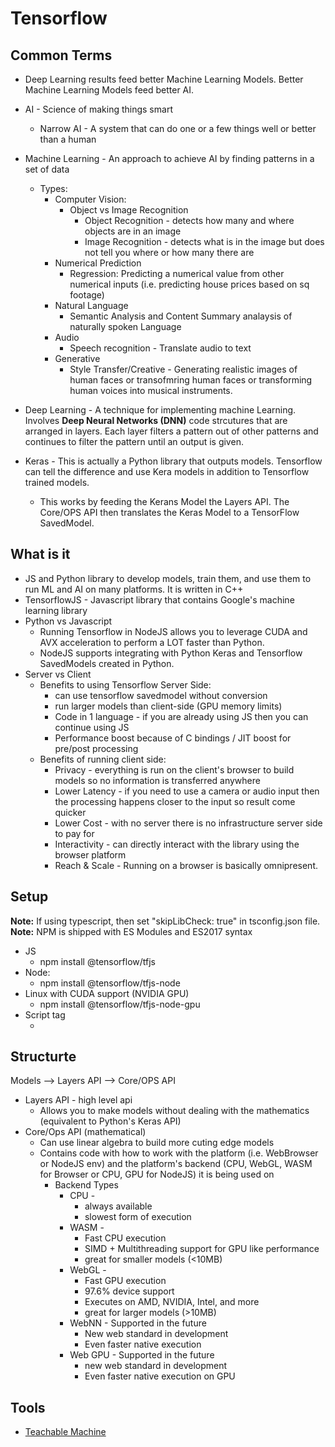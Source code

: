 # Tensorflow

## Common Terms
* Deep Learning results feed better Machine Learning Models.  Better Machine Learning Models feed better AI.
* AI - Science of making things smart
    * Narrow AI - A system that can do one or a few things well or better than a human
* Machine Learning - An approach to achieve AI by finding patterns in a set of data
    * Types: 
        * Computer Vision: 
            * Object vs Image Recognition
                * Object Recognition - detects how many and where objects are in an image
                * Image Recognition - detects what is in the image but does not tell you where or how many there are
        * Numerical Prediction 
            * Regression: Predicting a numerical value from other numerical inputs (i.e. predicting house prices based on sq footage)
        * Natural Language 
            * Semantic Analysis and Content Summary analaysis of naturally spoken Language
        * Audio 
            * Speech recognition - Translate audio to text
        * Generative
            * Style Transfer/Creative - Generating realistic images of human faces or transofmring human faces or transforming human voices into musical instruments.

* Deep Learning - A technique for implementing machine Learning.  Involves **Deep Neural Networks (DNN)** code strcutures that are arranged in layers.  Each layer filters a pattern out of other patterns and continues to filter the pattern until an output is given. 
* Keras - This is actually a Python library that outputs models.  Tensorflow can tell the difference and use Kera models in addition to Tensorflow trained models.
    * This works by feeding the Kerans Model the Layers API.  The Core/OPS API then translates the Keras Model to a TensorFlow SavedModel.  

## What is it
* JS and Python library to develop models, train them, and use them to run ML and AI on many platforms.  It is written in C++ 
* TensorflowJS - Javascript library that contains Google's machine learning library 
* Python vs Javascript  
    * Running Tensorflow in NodeJS allows you to leverage CUDA and AVX acceleration to perform a LOT faster than Python. 
    * NodeJS supports integrating with Python Keras and Tensorflow SavedModels created in Python.  
* Server vs Client 
    * Benefits to using Tensorflow Server Side: 
        * can use tensorflow savedmodel without conversion
        * run larger models than client-side (GPU memory limits)
        * Code in 1 language - if you are already using JS then you can continue using JS
        * Performance boost because of C bindings / JIT boost for pre/post processing
    * Benefits of running client side: 
        * Privacy - everything is run on the client's browser to build models so no information is transferred anywhere 
        * Lower Latency - if you need to use a camera or audio input then the processing happens closer to the input so result come quicker
        * Lower Cost - with no server there is no infrastructure server side to pay for 
        * Interactivity - can directly interact with the library using the browser platform
        * Reach & Scale - Running on a browser is basically omnipresent. 

## Setup
**Note:** If using typescript, then set "skipLibCheck: true" in tsconfig.json file.
**Note:** NPM is shipped with ES Modules and ES2017 syntax
* JS 
    * npm install @tensorflow/tfjs
* Node:     
    * npm install @tensorflow/tfjs-node
* Linux with CUDA support (NVIDIA GPU)
    * npm install @tensorflow/tfjs-node-gpu
* Script tag
    * <script src="https://cdn.jsdelivr.net/npm/@tensorflow/tfjs@2.0.0/dist/tf.min.js"></script>

## Structurte
Models --> Layers API --> Core/OPS API
* Layers API - high level api 
    * Allows you to make models without dealing with the mathematics (equivalent to Python's Keras API)
* Core/Ops API (mathematical)
    * Can use linear algebra to build more cuting edge models
    * Contains code with how to work with the platform (i.e. WebBrowser or NodeJS env) and the platform's backend (CPU, WebGL, WASM for Browser or CPU, GPU for NodeJS) it is being used on
        * Backend Types
            * CPU - 
                * always available
                * slowest form of execution
            * WASM - 
                * Fast CPU execution
                * SIMD + Multithreading support for GPU like performance
                * great for smaller models (<10MB)
            * WebGL - 
                * Fast GPU execution
                * 97.6% device support
                * Executes on AMD, NVIDIA, Intel, and more
                * great for larger models (>10MB)
            * WebNN - Supported in the future
                * New web standard in development
                * Even faster native execution 
            * Web GPU - Supported in the future
                * new web standard in development
                * Even faster native execution on GPU 





## Tools
* [Teachable Machine](https://teachablemachine.withgoogle.com/)

